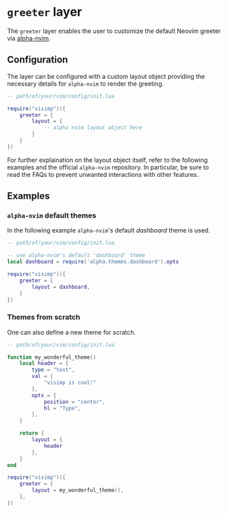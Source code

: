 # `greeter` layer

The `greeter` layer enables the user to customize the default Neovim greeter via 
[alpha-nvim](https://github.com/goolord/alpha-nvim).

## Configuration
The layer can be configured with a custom layout object providing the necessary
details for `alpha-nvim` to render the greeting. 

```lua
-- path/of/your/vim/config/init.lua

require("visimp")({
    greeter = {
        layout = {
            -- alpha nvim layout object here
        }
    }
})
```

For further explaination on the layout object itself, refer to the following 
examples and the official `alpha-nvim` repository. In particular, be sure to
read the FAQs to prevent unwanted interactions with other features.

## Examples

### `alpha-nvim` default themes
In the following example `alpha-nvim`'s default _dashboard_ theme is used.

```lua
-- path/of/your/vim/config/init.lua

-- use alpha-nvim's default 'dashboard' theme
local dashboard = require('alpha.themes.dashboard').opts

require("visimp")({
    greeter = {
        layout = dashboard,
    }
})
```

### Themes from scratch
One can also define a new theme for scratch.
```lua
-- path/of/your/vim/config/init.lua

function my_wonderful_theme()
    local header = {
        type = "text",
        val = {
            "visimp is cool!"
        },
        opts = {
            position = "center",
            hl = "Type",
        },
    }

    return {
        layout = {
            header
        },
    }
end

require("visimp")({
    greeter = {
        layout = my_wonderful_theme(),
    },
})
```
